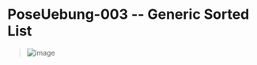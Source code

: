 # PoseUebung-003 -- Generic Sorted List

> ![image](https://github.com/user-attachments/assets/1a426c4a-2b00-4047-b627-d808c8ed157a)


